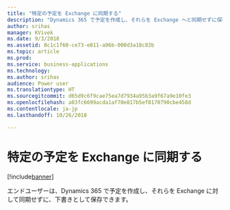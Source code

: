 ```yaml
---
title: "特定の予定を Exchange に同期する"
description: "Dynamics 365 で予定を作成し、それらを Exchange へと同期せずに保存する"
author: srihas
manager: KVivek
ms.date: 9/3/2018
ms.assetid: 8c1c1f60-ce73-e811-a96b-000d3a18c83b
ms.topic: article
ms.prod: 
ms.service: business-applications
ms.technology: 
ms.author: srihas
audience: Power user
ms.translationtype: HT
ms.sourcegitcommit: d65d9c6f9cae75ea7d7934a95b3a9f67a9e10fe3
ms.openlocfilehash: a83fc6699acda1af70e817b5ef8170790cbe458d
ms.contentlocale: ja-jp
ms.lasthandoff: 10/26/2018

---
```

# <a name="sync-specific-appointments-to-exchange"></a>特定の予定を Exchange に同期する


[!include[banner](../../includes/banner.md)]

エンドユーザーは、Dynamics 365 で予定を作成し、それらを Exchange に対して同期せずに、下書きとして保存できます。

